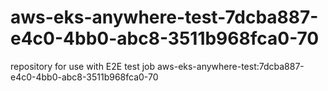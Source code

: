 # aws-eks-anywhere-test-7dcba887-e4c0-4bb0-abc8-3511b968fca0-70
repository for use with E2E test job aws-eks-anywhere-test:7dcba887-e4c0-4bb0-abc8-3511b968fca0-70
